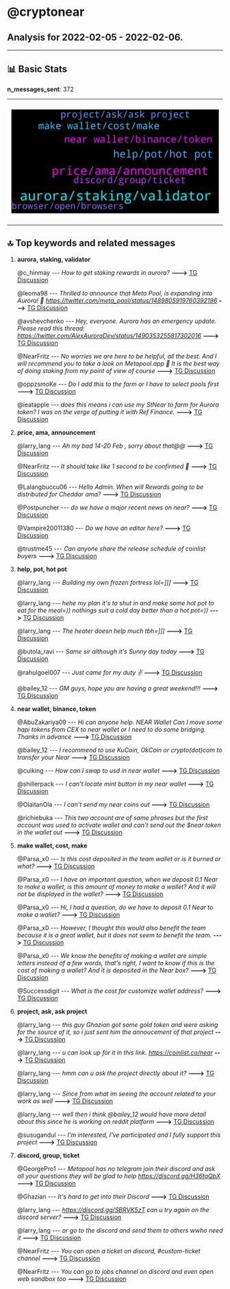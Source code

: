 # **@cryptonear**
 ## Analysis for **2022-02-05** - **2022-02-06**.

---

## 📊 **Basic Stats**

**n_messages_sent**: 372

---
![wordcloud](cryptonear_1Days_wordcloud.png)

---


## 🔝 **Top keywords and related messages**

1. **aurora, staking, validator**

    @c_hinmay --- *How to get staking rewards in aurora?* **--->** [TG Discussion](https://t.me/cryptonear/326896)

    @leoma98 --- *Thrilled to announce that Meta Pool, is expanding into Aurora! 🚀  https://twitter.com/meta_pool/status/1489805919760392196* **--->** [TG Discussion](https://t.me/cryptonear/326626)

    @avshevchenko --- *Hey, everyone. Aurora has an emergency update. Please read this thread: https://twitter.com/AlexAuroraDev/status/1490353255817302016* **--->** [TG Discussion](https://t.me/cryptonear/327595)

    @NearFritz --- *No worries we are here to be helpful, all the best.  And I will recommend you to take a look on Metapool.app 🤘 It is the best way of doing staking from my point of view of course* **--->** [TG Discussion](https://t.me/cryptonear/326545)

    @oppzsmoKe --- *Do I add this to the farm or I have to select pools first* **--->** [TG Discussion](https://t.me/cryptonear/327453)

    @ieatapple --- *does this means i can use my StNear to farm for Aurora token? I was on the verge of putting it with Ref Finance.* **--->** [TG Discussion](https://t.me/cryptonear/326644)

2. **price, ama, announcement**

    @larry_lang --- *Ah my bad 14-20 Feb , sorry about that@@* **--->** [TG Discussion](https://t.me/cryptonear/327503)

    @NearFritz --- *It should take like 1 second to be confirmed 🤟* **--->** [TG Discussion](https://t.me/cryptonear/327081)

    @Lalangbuccu06 --- *Hello Admin. When will Rewards going to be distributed for Cheddar ama?* **--->** [TG Discussion](https://t.me/cryptonear/327364)

    @Postpuncher --- *do we have a major recent news on near?* **--->** [TG Discussion](https://t.me/cryptonear/326889)

    @Vampire20011380 --- *Do we have an editor here?* **--->** [TG Discussion](https://t.me/cryptonear/327116)

    @trustme45 --- *Can anyone share the release schedule of coinlist buyers* **--->** [TG Discussion](https://t.me/cryptonear/327295)

3. **help, pot, hot pot**

    @larry_lang --- *Building my own frozen fortress lol=]]]* **--->** [TG Discussion](https://t.me/cryptonear/327486)

    @larry_lang --- *hehe my plan it's to shut in and make some hot pot to eat for the meal=)) nothings suit a cold day better than a hot pot=))* **--->** [TG Discussion](https://t.me/cryptonear/327216)

    @larry_lang --- *The heater doesn help much tbh=]]]* **--->** [TG Discussion](https://t.me/cryptonear/327490)

    @butola_ravi --- *Same sir although it's Sunny day today* **--->** [TG Discussion](https://t.me/cryptonear/327213)

    @rahulgoel007 --- *Just came for my duty ✌️* **--->** [TG Discussion](https://t.me/cryptonear/326752)

    @bailey_12 --- *GM guys, hope you are having a great weekend!!!* **--->** [TG Discussion](https://t.me/cryptonear/326593)

4. **near wallet, binance, token**

    @AbuZakariya09 --- *Hi can anyone help.  NEAR Wallet  Can I move some hapi tokens from CEX to near wallet or I need to do some bridging.  Thanks in advance* **--->** [TG Discussion](https://t.me/cryptonear/326911)

    @bailey_12 --- *I recommend to use KuCoin, OkCoin or crypto(dot)com to transfer your Near* **--->** [TG Discussion](https://t.me/cryptonear/326962)

    @cuiking --- *How can I swap to usd in near wallet* **--->** [TG Discussion](https://t.me/cryptonear/326445)

    @shillerpack --- *I can't locate mint button in my near wallet* **--->** [TG Discussion](https://t.me/cryptonear/326702)

    @OlaitanOla --- *I can't send my near coins out* **--->** [TG Discussion](https://t.me/cryptonear/326507)

    @richiebuka --- *This two account are of same phrases but the first account was used to activate wallet and can't send out the $near token in the wallet out* **--->** [TG Discussion](https://t.me/cryptonear/326529)

5. **make wallet, cost, make**

    @Parsa_x0 --- *Is this cost deposited in the team wallet or is it burned or what?* **--->** [TG Discussion](https://t.me/cryptonear/327194)

    @Parsa_x0 --- *I have an important question, when we deposit 0.1 Near to make a wallet, is this amount of money to make a wallet?  And it will not be displayed in the wallet?* **--->** [TG Discussion](https://t.me/cryptonear/327181)

    @Parsa_x0 --- *Hi, I had a question, do we have to deposit 0.1 Near to make a wallet?* **--->** [TG Discussion](https://t.me/cryptonear/327057)

    @Parsa_x0 --- *However, I thought this would also benefit the team because it is a great wallet, but it does not seem to benefit the team.* **--->** [TG Discussion](https://t.me/cryptonear/327197)

    @Parsa_x0 --- *We know the benefits of making a wallet are simple letters instead of a few words, that's right, I want to know if this is the cost of making a wallet?   And it is deposited in the Near box?* **--->** [TG Discussion](https://t.me/cryptonear/327182)

    @Successdigit --- *What is the cost for customize wallet address?* **--->** [TG Discussion](https://t.me/cryptonear/326769)

6. **project, ask, ask project**

    @larry_lang --- *this guy Ghazian got some gold token and were asking for the source of it, so i just sent him the annoucement of that project* **--->** [TG Discussion](https://t.me/cryptonear/327318)

    @larry_lang --- *u can look up for it in this link. https://coinlist.co/near* **--->** [TG Discussion](https://t.me/cryptonear/327298)

    @larry_lang --- *hmm can u ask the project directly about it?* **--->** [TG Discussion](https://t.me/cryptonear/327279)

    @larry_lang --- *Since from what im seeing the account related to your work as well* **--->** [TG Discussion](https://t.me/cryptonear/327303)

    @larry_lang --- *well then i think @bailey_12 would have more detail about this since he is working on reddit platform* **--->** [TG Discussion](https://t.me/cryptonear/327376)

    @susugandul --- *I'm interested, I've participated and I fully support this project* **--->** [TG Discussion](https://t.me/cryptonear/327246)

7. **discord, group, ticket**

    @GeorgePro1 --- *Metapool has no telegram join their discord and ask all your questions they will be glad to help   https://discord.gg/H36tqQbX* **--->** [TG Discussion](https://t.me/cryptonear/326658)

    @Ghazian --- *It's hard to get into their Discord* **--->** [TG Discussion](https://t.me/cryptonear/327415)

    @larry_lang --- *https://discord.gg/SBRVK5zT can u try again on the discord server?* **--->** [TG Discussion](https://t.me/cryptonear/327414)

    @larry_lang --- *or go to the discord and send them to others wwho need it* **--->** [TG Discussion](https://t.me/cryptonear/327393)

    @NearFritz --- *You can open a ticket on discord, #custom-ticket channel* **--->** [TG Discussion](https://t.me/cryptonear/327126)

    @NearFritz --- *You can go to jobs channel on discord and even open web sandbox too* **--->** [TG Discussion](https://t.me/cryptonear/327118)

